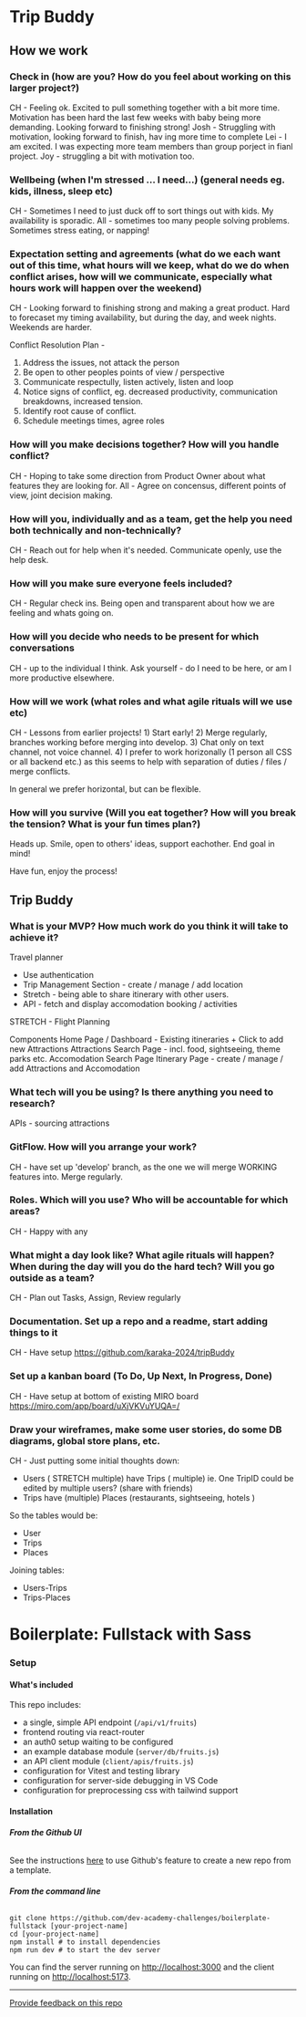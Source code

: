# Trip Buddy

## How we work

### Check in (how are you? How do you feel about working on this larger project?)

CH - Feeling ok. Excited to pull something together with a bit more time. Motivation has been hard the last few weeks with baby being more demanding. Looking forward to finishing strong!
Josh - Struggling with motivation, looking forward to finish, hav ing more time to complete
Lei - I am excited. I was expecting more team members than group porject in fianl project.
Joy - struggling a bit with motivation too. 

### Wellbeing (when I'm stressed ... I need...) (general needs eg. kids, illness, sleep etc)

CH - Sometimes I need to just duck off to sort things out with kids. My availability is sporadic. 
All - sometimes too many people solving problems. Sometimes stress eating, or napping!

### Expectation setting and agreements (what do we each want out of this time, what hours will we keep, what do we do when conflict arises, how will we communicate, especially what hours work will happen over the weekend)

CH - Looking forward to finishing strong and making a great product. Hard to forecaset my timing availability, but during the day, and week nights. Weekends are harder.


Conflict Resolution Plan - 
1. Address the issues, not attack the person
2. Be open to other peoples points of view / perspective
3. Communicate respectully, listen actively, listen and loop
4. Notice signs of conflict, eg. decreased productivity, communication breakdowns, increased tension. 
5. Identify root cause of conflict. 
6. Schedule meetings times, agree roles


### How will you make decisions together? How will you handle conflict?

CH - Hoping to take some direction from Product Owner about what features they are looking for. 
All - Agree on concensus, different points of view, joint decision making. 

### How will you, individually and as a team, get the help you need both technically and non-technically?

CH - Reach out for help when it's needed. Communicate openly, use the help desk. 

### How will you make sure everyone feels included?

CH - Regular check ins. Being open and transparent about how we are feeling and whats going on. 

### How will you decide who needs to be present for which conversations

CH - up to the individual I think. Ask yourself - do I need to be here, or am I more productive elsewhere. 

### How will we work (what roles and what agile rituals will we use etc)

CH - Lessons from earlier projects! 1) Start early! 2) Merge regularly, branches working before merging into develop. 3) Chat only on text channel, not voice channel. 4) I prefer to work horizonally (1 person all CSS or all backend etc.) as this seems to help with separation of duties / files / merge conflicts. 

In general we prefer horizontal, but can be flexible. 

### How will you survive (Will you eat together? How will you break the tension? What is your fun times plan?)

Heads up. Smile, open to others' ideas, support eachother. End goal in mind!

Have fun, enjoy the process!

## Trip Buddy 







### What is your MVP? How much work do you think it will take to achieve it?

Travel planner
- Use authentication
- Trip Management Section - create / manage / add location
- Stretch - being able to share itinerary with other users. 
- API - fetch and display accomodation booking / activities

STRETCH - Flight Planning

Components
Home Page / Dashboard - Existing itineraries + Click to add new Attractions
Attractions Search Page - incl. food, sightseeing, theme parks etc. 
Accomodation Search Page 
Itinerary Page - create / manage / add Attractions and Accomodation


### What tech will you be using? Is there anything you need to research?

APIs - sourcing attractions


### GitFlow. How will you arrange your work?

CH - have set up 'develop' branch, as the one we will merge WORKING features into. Merge regularly.

### Roles. Which will you use? Who will be accountable for which areas?

CH - Happy with any

### What might a day look like? What agile rituals will happen? When during the day will you do the hard tech? Will you go outside as a team?

CH - Plan out Tasks, Assign, Review regularly

### Documentation. Set up a repo and a readme, start adding things to it

CH - Have setup https://github.com/karaka-2024/tripBuddy

### Set up a kanban board (To Do, Up Next, In Progress, Done)

CH - Have setup at bottom of existing MIRO board https://miro.com/app/board/uXjVKVuYUQA=/

### Draw your wireframes, make some user stories, do some DB diagrams, global store plans, etc.

CH - Just putting some initial thoughts down:

- Users ( STRETCH multiple) have Trips ( multiple) ie. One TripID could be edited by multiple users? (share with friends)
- Trips have (multiple) Places (restaurants, sightseeing, hotels )

So the tables would be: 
- User
- Trips
- Places

Joining tables:
- Users-Trips
- Trips-Places


























# Boilerplate: Fullstack with Sass

### Setup

#### What's included

This repo includes:

* a single, simple API endpoint (`/api/v1/fruits`)
* frontend routing via react-router
* an auth0 setup waiting to be configured
* an example database module (`server/db/fruits.js`)
* an API client module (`client/apis/fruits.js`)
* configuration for Vitest and testing library
* configuration for server-side debugging in VS Code
* configuration for preprocessing css with tailwind support

#### Installation

###### **From the Github UI**

See the instructions [here](https://docs.github.com/en/free-pro-team@latest/github/creating-cloning-and-archiving-repositories/creating-a-repository-from-a-template) to use Github's feature to create a new repo from a template.

###### **From the command line**

```
git clone https://github.com/dev-academy-challenges/boilerplate-fullstack [your-project-name]
cd [your-project-name]
npm install # to install dependencies
npm run dev # to start the dev server
```

You can find the server running on [http://localhost:3000](http://localhost:3000) and the client running on [http://localhost:5173](http://localhost:5173).

---
[Provide feedback on this repo](https://docs.google.com/forms/d/e/1FAIpQLSfw4FGdWkLwMLlUaNQ8FtP2CTJdGDUv6Xoxrh19zIrJSkvT4Q/viewform?usp=pp_url&entry.1958421517=boilerplate-fullstack)
